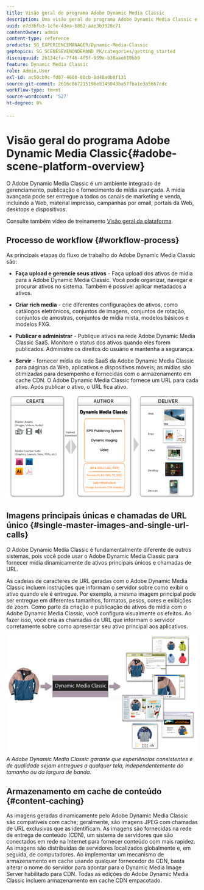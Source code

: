 ```yaml
---
title: Visão geral do programa Adobe Dynamic Media Classic
description: Uma visão geral do programa Adobe Dynamic Media Classic e de todo o processo de fluxo de trabalho.
uuid: e7d3bfb3-1cfe-43ea-b862-aae3b3928c71
contentOwner: admin
content-type: reference
products: SG_EXPERIENCEMANAGER/Dynamic-Media-Classic
geptopics: SG_SCENESEVENONDEMAND_PK/categories/getting_started
discoiquuid: 2b134cfa-7f46-4f5f-959e-b30aae610bb9
feature: Dynamic Media Classic
role: Admin,User
exl-id: ac50cb9c-fd87-4608-80cb-8d40a0b8f131
source-git-commit: 2616c067215196e8145043ba57fba1e3a5667cdc
workflow-type: tm+mt
source-wordcount: '527'
ht-degree: 0%

---
```


# Visão geral do programa Adobe Dynamic Media Classic{#adobe-scene-platform-overview}

O Adobe Dynamic Media Classic é um ambiente integrado de gerenciamento, publicação e fornecimento de mídia avançada. A mídia avançada pode ser entregue a todos os canais de marketing e venda, incluindo a Web, material impresso, campanhas por email, portais da Web, desktops e dispositivos.

Consulte também vídeo de treinamento [Visão geral da plataforma](https://s7d5.scene7.com/s7viewers/html5/VideoViewer.html?videoserverurl=https://s7d5.scene7.com/is/content/&amp;emailurl=https://s7d5.scene7.com/s7/emailFriend&amp;serverUrl=https://s7d5.scene7.com/is/image/&amp;config=Scene7SharedAssets/Universal_HTML5_Video&amp;contenturl=https://s7d5.scene7.com/skins/&amp;asset=S7tutorials/572_Platform%20Overview_converted%20renamed_Getting%20Started-AVS).

## Processo de workflow {#workflow-process}

As principais etapas do fluxo de trabalho do Adobe Dynamic Media Classic são:

* **Faça upload e gerencie seus ativos**  - Faça upload dos ativos de mídia para a Adobe Dynamic Media Classic. Você pode organizar, navegar e procurar ativos no sistema. Também é possível aplicar metadados a ativos.

* **Criar rich media**  - crie diferentes configurações de ativos, como catálogos eletrônicos, conjuntos de imagens, conjuntos de rotação, conjuntos de amostras, conjuntos de mídia mista, modelos básicos e modelos FXG.

* **Publicar e administrar**  - Publique ativos na rede Adobe Dynamic Media Classic SaaS. Monitore o status dos ativos quando eles forem publicados. Administre os direitos do usuário e mantenha a segurança.

* **Servir**  - fornecer mídia da rede SaaS da Adobe Dynamic Media Classic para páginas da Web, aplicativos e dispositivos móveis; as mídias são otimizadas para desempenho e fornecidas com o armazenamento em cache CDN. O Adobe Dynamic Media Classic fornece um URL para cada ativo. Após publicar o ativo, o URL fica ativo.

![O processo de workflow do Adobe Dynamic Media Classic](/help/assets/gs_workflow.png)

## Imagens principais únicas e chamadas de URL único {#single-master-images-and-single-url-calls}

O Adobe Dynamic Media Classic é fundamentalmente diferente de outros sistemas, pois você pode usar o Adobe Dynamic Media Classic para fornecer mídia dinamicamente de ativos principais únicos e chamadas de URL.

As cadeias de caracteres de URL geradas com o Adobe Dynamic Media Classic incluem instruções que informam o servidor sobre como exibir o ativo quando ele é entregue. Por exemplo, a mesma imagem principal pode ser entregue em diferentes tamanhos, formatos, pesos, cores e exibições de zoom. Como parte da criação e publicação de ativos de mídia com o Adobe Dynamic Media Classic, você configura visualmente os efeitos. Ao fazer isso, você cria as chamadas de URL que informam o servidor corretamente sobre como apresentar seu ativo principal aos aplicativos.

![O Adobe Dynamic Media Classic pode fornecer a mesma imagem principal para diferentes mídias em diferentes tamanhos e formatos.](/help/assets/gs_dynamic_publishing.png)
*A Adobe Dynamic Media Classic garante que experiências consistentes e de qualidade sejam entregues a qualquer tela, independentemente do tamanho ou da largura de banda.*

## Armazenamento em cache de conteúdo {#content-caching}

As imagens geradas dinamicamente pelo Adobe Dynamic Media Classic são compatíveis com cache; geralmente, são imagens JPEG com chamadas de URL exclusivas que as identificam. As imagens são fornecidas na rede de entrega de conteúdo (CDN), um sistema de servidores que são conectados em rede na Internet para fornecer conteúdo com mais rapidez. As imagens são distribuídas de servidores localizados globalmente e, em seguida, de computadores. Ao implementar um mecanismo de armazenamento em cache usando qualquer fornecedor de CDN, basta alterar o nome do servidor para apontar para o Dynamic Media Image Server habilitado para CDN. Todas as edições do Adobe Dynamic Media Classic incluem armazenamento em cache CDN empacotado.

